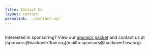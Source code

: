 ```yaml
---
title: Contact Us
layout: contact
permalink: ../contact-us/
---
```


<br>
<!-- Want to get in touch? Reach out to us at [team@hackoverflow.org](mailto:team@hackoverflow.org) -->
Interested in sponsoring? View our <a href="../HOW_SponsorPacket.pdf" target="_black">sponsor packet</a> and contact us at [sponsors@hackoverflow.org](mailto:sponsors@hackoverflow.org)
